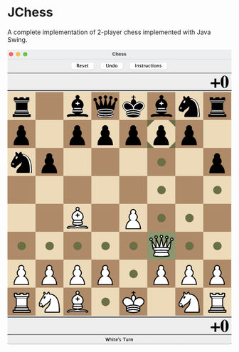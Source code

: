 # JChess
A complete implementation of 2-player chess implemented with Java Swing.

![JChess](JChess.png)
